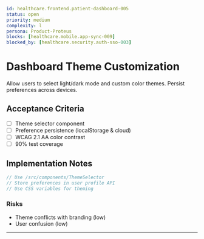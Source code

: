 ```yaml
id: healthcare.frontend.patient-dashboard-005
status: open
priority: medium
complexity: l
persona: Product-Proteus
blocks: [healthcare.mobile.app-sync-009]
blocked_by: [healthcare.security.auth-sso-003]
```

# Dashboard Theme Customization

Allow users to select light/dark mode and custom color themes. Persist preferences across devices.

## Acceptance Criteria

- [ ] Theme selector component
- [ ] Preference persistence (localStorage & cloud)
- [ ] WCAG 2.1 AA color contrast
- [ ] 90% test coverage

## Implementation Notes

```typescript
// Use /src/components/ThemeSelector
// Store preferences in user profile API
// Use CSS variables for theming
```

### Risks

- Theme conflicts with branding (low)
- User confusion (low)

---

[Product-Proteus]: ./personas/product-proteus.md
[healthcare.security.auth-sso-003]: ./tickets/healthcare.security.auth-sso-003.md
[healthcare.mobile.app-sync-009]: ./tickets/healthcare.mobile.app-sync-009.md
